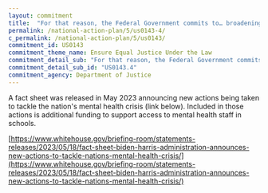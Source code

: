 ```yaml
---
layout: commitment
title:  "For that reason, the Federal Government commits to… broadening access to social workers, psychologists, and mental health counselors in schools and communities across the country."
permalink: /national-action-plan/5/us0143-4/
c_permalink: /national-action-plan/5/us0143/
commitment_id: US0143
commitment_theme_name: Ensure Equal Justice Under the Law
commitment_detail_sub: "For that reason, the Federal Government commits to… broadening access to social workers, psychologists, and mental health counselors in schools and communities across the country."
commitment_detail_sub_id: "US0143.4"
commitment_agency: Department of Justice
---
```


A fact sheet was released in May 2023 announcing new actions being taken to tackle the nation's mental health crisis (link below). Included in those actions is additional funding to support access to mental health staff in schools.

[https://www.whitehouse.gov/briefing-room/statements-releases/2023/05/18/fact-sheet-biden-harris-administration-announces-new-actions-to-tackle-nations-mental-health-crisis/](https://www.whitehouse.gov/briefing-room/statements-releases/2023/05/18/fact-sheet-biden-harris-administration-announces-new-actions-to-tackle-nations-mental-health-crisis/)